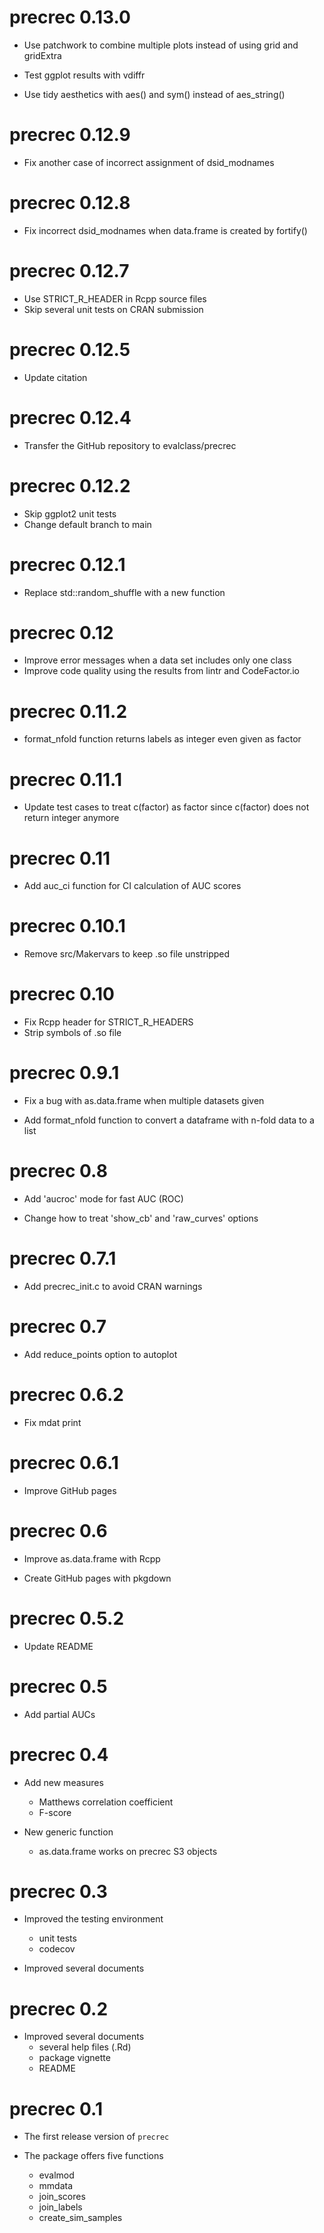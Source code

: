 # precrec 0.13.0

* Use patchwork to combine multiple plots instead of using grid and gridExtra

* Test ggplot results with vdiffr

* Use tidy aesthetics with aes() and sym() instead of aes_string()

# precrec 0.12.9

* Fix another case of incorrect assignment of dsid_modnames

# precrec 0.12.8

* Fix incorrect dsid_modnames when data.frame is created by fortify()

# precrec 0.12.7

* Use STRICT_R_HEADER in Rcpp source files
* Skip several unit tests on CRAN submission

# precrec 0.12.5

* Update citation

# precrec 0.12.4

* Transfer the GitHub repository to evalclass/precrec

# precrec 0.12.2

* Skip ggplot2 unit tests
* Change default branch to main

# precrec 0.12.1

* Replace std::random_shuffle with a new function 

# precrec 0.12

* Improve error messages when a data set includes only one class  
* Improve code quality using the results from lintr and CodeFactor.io

# precrec 0.11.2

* format_nfold function returns labels as integer even given as factor  

# precrec 0.11.1

* Update test cases to treat c(factor) as factor since c(factor) does not return integer anymore 

# precrec 0.11

* Add auc\_ci function for CI calculation of AUC scores

# precrec 0.10.1

* Remove src/Makervars to keep .so file unstripped

# precrec 0.10

* Fix Rcpp header for STRICT_R_HEADERS
* Strip symbols of .so file

# precrec 0.9.1

* Fix a bug with as.data.frame when multiple datasets given

* Add format_nfold function to convert a dataframe with n-fold data to a list

# precrec 0.8

* Add 'aucroc' mode for fast AUC (ROC)

* Change how to treat 'show_cb' and 'raw_curves' options

# precrec 0.7.1

* Add precrec_init.c to avoid CRAN warnings

# precrec 0.7

* Add reduce_points option to autoplot

# precrec 0.6.2

* Fix mdat print

# precrec 0.6.1

* Improve GitHub pages

# precrec 0.6

* Improve as.data.frame with Rcpp

* Create GitHub pages with pkgdown

# precrec 0.5.2

* Update README

# precrec 0.5

* Add partial AUCs

# precrec 0.4

* Add new measures
    * Matthews correlation coefficient
    * F-score
    
* New generic function
    * as.data.frame works on precrec S3 objects

# precrec 0.3

* Improved the testing environment
    * unit tests
    * codecov
    
* Improved several documents


# precrec 0.2

* Improved several documents
    * several help files (.Rd)
    * package vignette
    * README

# precrec 0.1

* The first release version of `precrec`

* The package offers five functions
    * evalmod
    * mmdata
    * join\_scores
    * join\_labels
    * create\_sim\_samples
